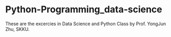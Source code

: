 # Python-Programming_data-science
These are the excercies in Data Science and Python Class by Prof. YongJun Zhu, SKKU.
